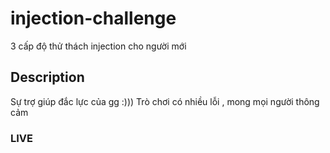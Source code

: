 # injection-challenge
3 cấp độ thử thách injection cho người mới
## Description
Sự trợ giúp đắc lực của gg :)))
Trò chơi có nhiều lỗi , mong mọi người thông cảm 
### LIVE
